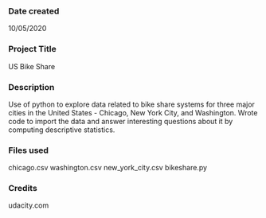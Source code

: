 ### Date created
10/05/2020

### Project Title
US Bike Share

### Description
Use of python to explore data related to bike share systems for three major cities in the United States - Chicago, New York City, and Washington. Wrote code to import the data and answer interesting questions about it by computing descriptive statistics.

### Files used
chicago.csv
washington.csv
new_york_city.csv
bikeshare.py

### Credits
udacity.com
